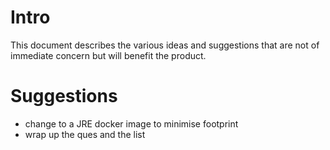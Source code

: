 # Intro
This document describes the various ideas and suggestions that are not of immediate concern but will benefit the product.



# Suggestions
* change to a JRE docker image to minimise footprint
* wrap up the ques and the list
